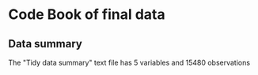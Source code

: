 # Code Book of final data
## Data summary
The "Tidy data summary" text file has 5 variables and 15480 observations

